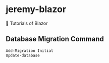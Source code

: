 # jeremy-blazor

:rainbow: Tutorials of Blazor

## Database Migration Command

```powershell
Add-Migration Initial
Update-database
```
